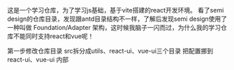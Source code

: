 这是一个学习仓库，为了学习js基础，基于vite搭建的react开发环境。
看了semi design的仓库目录，发现跟antd目录结构不一样，了解后发现semi design使用了一种叫做 Foundation/Adapter 架构，这时候我脑子一闪而过，为什么我的学习仓库不能同时支持react和vue呢！

第一步修改仓库目录
src拆分成utils、react-ui、vue-ui三个目录
把配置挪到react-ui、vue-ui 内部
